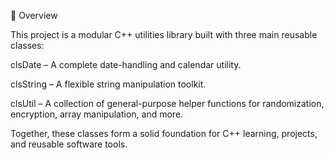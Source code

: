 🧩 Overview

This project is a modular C++ utilities library built with three main reusable classes:

clsDate – A complete date-handling and calendar utility.

clsString – A flexible string manipulation toolkit.

clsUtil – A collection of general-purpose helper functions for randomization, encryption, array manipulation, and more.

Together, these classes form a solid foundation for C++ learning, projects, and reusable software tools.
